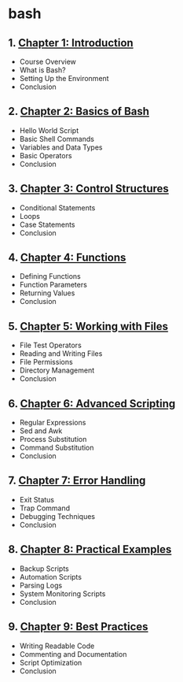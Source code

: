 # bash
## 1. [Chapter 1: Introduction](bash/chapter_00001.md)
  - Course Overview
  - What is Bash?
  - Setting Up the Environment
  - Conclusion
## 2. [Chapter 2: Basics of Bash](bash/chapter_00002.md)
  - Hello World Script
  - Basic Shell Commands
  - Variables and Data Types
  - Basic Operators
  - Conclusion
## 3. [Chapter 3: Control Structures](bash/chapter_00003.md)
  - Conditional Statements
  - Loops
  - Case Statements
  - Conclusion
## 4. [Chapter 4: Functions](bash/chapter_00004.md)
  - Defining Functions
  - Function Parameters
  - Returning Values
  - Conclusion
## 5. [Chapter 5: Working with Files](bash/chapter_00005.md)
  - File Test Operators
  - Reading and Writing Files
  - File Permissions
  - Directory Management
  - Conclusion
## 6. [Chapter 6: Advanced Scripting](bash/chapter_00006.md)
  - Regular Expressions
  - Sed and Awk
  - Process Substitution
  - Command Substitution
  - Conclusion
## 7. [Chapter 7: Error Handling](bash/chapter_00007.md)
  - Exit Status
  - Trap Command
  - Debugging Techniques
  - Conclusion
## 8. [Chapter 8: Practical Examples](bash/chapter_00008.md)
  - Backup Scripts
  - Automation Scripts
  - Parsing Logs
  - System Monitoring Scripts
  - Conclusion
## 9. [Chapter 9: Best Practices](bash/chapter_00009.md)
  - Writing Readable Code
  - Commenting and Documentation
  - Script Optimization
  - Conclusion
